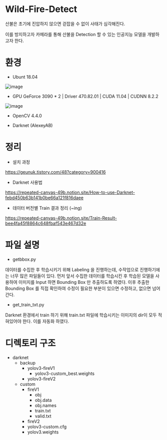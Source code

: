 
# Wild-Fire-Detect

산불은 초기에 진압하지 않으면 걷잡을 수 없이 사태가 심각해진다.

이를 방지하고자 카메라를 통해 산불을 Detection 할 수 있는 인공지능 모델을 개발하고자 한다.


# 환경

- Ubunt 18.04

![image](https://user-images.githubusercontent.com/74355042/156922809-cca6c82b-1d62-41e9-98f6-0c484b307516.png)

- GPU GeForce 3090 * 2 | Driver 470.82.01 | CUDA 11.04 | CUDNN 8.2.2

![image](https://user-images.githubusercontent.com/74355042/156922839-ca1b7b6b-9341-4d46-924d-87c88570e13b.png)

- OpenCV 4.4.0

- Darknet (AlexeyAB)


# 정리

- 설치 과정

https://geunuk.tistory.com/48?category=900416

- Darknet 사용법

https://repeated-canvas-49b.notion.site/How-to-use-Darknet-febd450b63b141b0be66a121f816daee

- 데이터 버전별 Train 결과 정리 (~ing)

https://repeated-canvas-49b.notion.site/Train-Result-bee4fa45f8864c648fbaf543e467d32e

# 파일 설명

- getbbox.py

데이터를 수집한 후 학습시키기 위해 Labeling 을 진행하는데, 수작업으로 진행하기에는 너무 많은 파일들이 있다.
먼저 앞서 수집한 데이터를 학습시킨 후 학습된 모델을 사용하여 이미지를 Input 하면 Bounding Box 만 추출하도록 하였다.
이후 추출한 Bounding Box 를 직접 확인하여 수정이 필요한 부분이 있으면 수정하고, 없으면 넘어간다.

- get_train_txt.py

Darknet 환경에서 train 하기 위해 train.txt 파일에 학습시키는 이미지의 dir이 모두 적혀있어야 한다. 이를 자동화 하였다.

# 디렉토리 구조

- darknet
  - backup
    - yolov3-fireV1
      - yolov3-custom_best.weights
    - yolov3-fireV2
  - custom
    - fireV1
      - obj
      - obj.data
      - obj.names
      - train.txt
      - valid.txt
    - fireV2    
    - yolov3-custom.cfg
    - yolov3.weights
